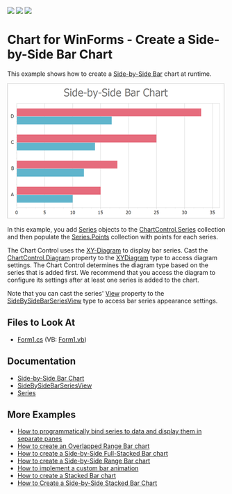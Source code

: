 <!-- default badges list -->
![](https://img.shields.io/endpoint?url=https://codecentral.devexpress.com/api/v1/VersionRange/128573765/14.2.3%2B)
[![](https://img.shields.io/badge/Open_in_DevExpress_Support_Center-FF7200?style=flat-square&logo=DevExpress&logoColor=white)](https://supportcenter.devexpress.com/ticket/details/E1213)
[![](https://img.shields.io/badge/📖_How_to_use_DevExpress_Examples-e9f6fc?style=flat-square)](https://docs.devexpress.com/GeneralInformation/403183)
<!-- default badges end -->

# Chart for WinForms - Create a Side-by-Side Bar Chart

This example shows how to create a [Side-by-Side Bar](https://docs.devexpress.com/WindowsForms/2972/controls-and-libraries/chart-control/series-views/2d-series-views/bar-series-views/side-by-side-bar-chart?p=netframework) chart at runtime.

![Resulting chart](Images/resulting-chart.png)

In this example, you add [Series](https://docs.devexpress.com/CoreLibraries/DevExpress.XtraCharts.Series) objects to the [ChartControl.Series](https://docs.devexpress.com/WindowsForms/DevExpress.XtraCharts.ChartControl.Series) collection and then populate the [Series.Points](https://docs.devexpress.com/CoreLibraries/DevExpress.XtraCharts.Series.Points) collection with points for each series.

The Chart Control uses the [XY-Diagram](https://docs.devexpress.com/WindowsForms/5908/controls-and-libraries/chart-control/diagram/xy-diagram?p=netframework) to display bar series. Cast the [ChartControl.Diagram](https://docs.devexpress.com/WindowsForms/DevExpress.XtraCharts.ChartControl.Diagram?p=netframework) property to the [XYDiagram](https://docs.devexpress.com/CoreLibraries/DevExpress.XtraCharts.XYDiagram?p=netframework) type to access diagram settings. The Chart Control determines the diagram type based on the series that is added first. We recommend that you access the diagram to configure its settings after at least one series is added to the chart. 

Note that you can cast the series' [View](https://docs.devexpress.com/CoreLibraries/DevExpress.XtraCharts.SeriesBase.View?p=netframework) property to the [SideBySideBarSeriesView](https://docs.devexpress.com/CoreLibraries/DevExpress.XtraCharts.SideBySideBarSeriesView) type to access bar series appearance settings.

## Files to Look At

* [Form1.cs](./CS/Form1.cs) (VB: [Form1.vb](./VB/Form1.vb))

## Documentation

* [Side-by-Side Bar Chart](https://docs.devexpress.com/WindowsForms/2972/controls-and-libraries/chart-control/series-views/2d-series-views/bar-series-views/side-by-side-bar-chart)
* [SideBySideBarSeriesView](https://docs.devexpress.com/CoreLibraries/DevExpress.XtraCharts.SideBySideBarSeriesView)
* [Series](https://docs.devexpress.com/WindowsForms/6167/controls-and-libraries/chart-control/series)

## More Examples

* [How to programmatically bind series to data and display them in separate panes](https://github.com/DevExpress-Examples/how-to-programmatically-bind-series-to-data-and-display-them-in-separate-panes-e431)
* [How to create an Overlapped Range Bar chart](https://github.com/DevExpress-Examples/how-to-create-an-overlapped-range-bar-chart-e1219)
* [How to create a Side-by-Side Full-Stacked Bar chart](https://github.com/DevExpress-Examples/how-to-create-a-side-by-side-full-stacked-bar-chart-e2093)
* [How to create a Side-by-Side Range Bar chart](https://github.com/DevExpress-Examples/how-to-create-a-side-by-side-range-bar-chart-e1221)
* [How to implement a custom bar animation](https://github.com/DevExpress-Examples/how-to-implement-a-custom-bar-animation-t430123)
* [How to create a Stacked Bar chart](https://github.com/DevExpress-Examples/winforms-charts-create-stacked-bar-chart)
* [How to Create a Side-by-Side Stacked Bar Chart](https://github.com/DevExpress-Examples/winforms-charts-create-a-side-by-side-stacked-bars)
